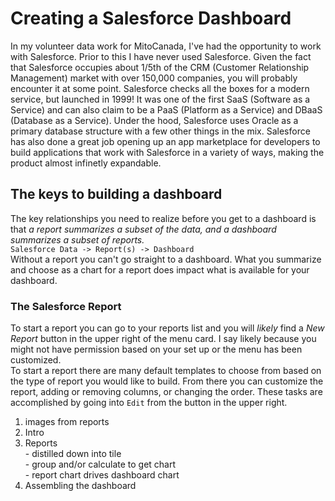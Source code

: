 # Creating a Salesforce Dashboard

In my volunteer data work for MitoCanada, I've had the opportunity to work with Salesforce.  Prior to this I have never used Salesforce.  Given the fact that Salesforce occupies about 1/5th of the CRM (Customer Relationship Management) market with over 150,000 companies, you will probably encounter it at some point.  Salesforce checks all the boxes for a modern service, but launched in 1999!  It was one of the first SaaS (Software as a Service) and can also claim to be a PaaS (Platform as a Service) and DBaaS (Database as a Service).  Under the hood, Salesforce uses Oracle as a primary database structure with a few other things in the mix.  Salesforce has also done a great job opening up an app marketplace for developers to build applications that work with Salesforce in a variety of ways, making the product almost infinetly expandable.

## The keys to building a dashboard

The key relationships you need to realize before you get to a dashboard is that *a report summarizes a subset of the data, and a dashboard summarizes a subset of reports.*  
`Salesforce Data -> Report(s) -> Dashboard`  
Without a report you can't go straight to a dashboard.  What you summarize and choose as a chart for a report does impact what is available for your dashboard.

### The Salesforce Report
To start a report you can go to your reports list and you will *likely* find a *New Report* button in the upper right of the menu card.  I say likely because you might not have permission based on your set up or the menu has been customized.  
To start a report there are many default templates to choose from based on the type of report you would like to build. From there you can customize the report, adding or removing columns, or changing the order.  These tasks are accomplished by going into `Edit` from the button in the upper right.  


  1. images from reports
  2. Intro
  3. Reports  
    - distilled down into tile  
    - group and/or calculate to get chart  
    - report chart drives dashboard chart
  4. Assembling the dashboard 
